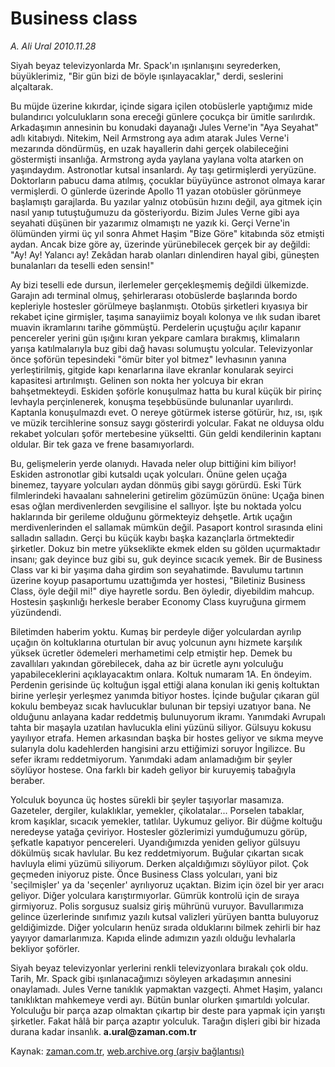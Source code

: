 # Business class

*A. Ali Ural 2010.11.28*

<td class="columnist-detail">
<p>Siyah beyaz televizyonlarda Mr. Spack'ın ışınlanışını seyrederken, büyüklerimiz, "Bir gün bizi de böyle ışınlayacaklar," derdi, seslerini alçaltarak.</p>
<p><p>Bu müjde üzerine kıkırdar, içinde sigara içilen otobüslerle yaptığımız mide bulandırıcı yolculukların sona ereceği günlere çocukça bir ümitle sarılırdık. Arkadaşımın annesinin bu konudaki dayanağı Jules Verne'in "Aya Seyahat" adlı kitabıydı. Nitekim, Neil Armstrong aya adım atarak Jules Verne'i mezarında döndürmüş, en uzak hayallerin dahi gerçek olabileceğini göstermişti insanlığa. Armstrong ayda yaylana yaylana volta atarken on yaşındaydım. Astronotlar kutsal insanlardı. Ay taşı getirmişlerdi yeryüzüne. Doktorların pabucu dama atılmış, çocuklar büyüyünce astronot olmaya karar vermişlerdi. O günlerde üzerinde Apollo 11 yazan otobüsler görünmeye başlamıştı garajlarda. Bu yazılar yalnız otobüsün hızını değil, aya gitmek için nasıl yanıp tutuştuğumuzu da gösteriyordu. Bizim Jules Verne gibi aya seyahati düşünen bir yazarımız olmamıştı ne yazık ki. Gerçi Verne'in ölümünden yirmi üç yıl sonra Ahmet Haşim "Bize Göre" kitabında söz etmişti aydan. Ancak bize göre ay, üzerinde yürünebilecek gerçek bir ay değildi: "Ay! Ay! Yalancı ay! Zekâdan harab olanları dinlendiren hayal gibi, güneşten bunalanları da teselli eden sensin!"
<p>Ay bizi teselli ede dursun, ilerlemeler gerçekleşmemiş değildi ülkemizde. Garajın adı terminal olmuş, şehirlerarası otobüslerde başlarında bordo kepleriyle hostesler görülmeye başlanmıştı. Otobüs şirketleri kıyasıya bir rekabet içine girmişler, taşıma sanayiimiz boyalı kolonya ve ılık sudan ibaret muavin ikramlarını tarihe gömmüştü. Perdelerin uçuştuğu açılır kapanır pencereler yerini gün ışığını kıran yekpare camlara bırakmış, klimaların yarışa katılmalarıyla buz gibi dağ havası solumuştu yolcular. Televizyonlar önce şoförün tepesindeki "ömür biter yol bitmez" levhasının yanına yerleştirilmiş, gitgide kapı kenarlarına ilave ekranlar konularak seyirci kapasitesi artırılmıştı. Gelinen son nokta her yolcuya bir ekran bahşetmekteydi. Eskiden şoförle konuşulmaz hatta bu kural küçük bir pirinç levhayla perçinlenerek, konuşma teşebbüsünde bulunanlar uyarılırdı. Kaptanla konuşulmazdı evet. O nereye götürmek isterse götürür, hız, ısı, ışık ve müzik tercihlerine sonsuz saygı gösterirdi yolcular. Fakat ne olduysa oldu rekabet yolcuları şoför mertebesine yükseltti. Gün geldi kendilerinin kaptanı oldular. Bir tek gaza ve frene basamıyorlardı.
<p>Bu, gelişmelerin yerde olanıydı. Havada neler olup bittiğini kim biliyor! Eskiden astronotlar gibi kutsaldı uçak yolcuları. Önüne gelen uçağa binemez, tayyare yolcuları aydan dönmüş gibi saygı görürdü. Eski Türk filmlerindeki havaalanı sahnelerini getirelim gözümüzün önüne: Uçağa binen esas oğlan merdivenlerden sevgilisine el sallıyor. İşte bu noktada yolcu haklarında bir gerileme olduğunu görmekteyiz dehşetle. Artık uçağın merdivenlerinden el sallamak mümkün değil. Pasaport kontrol sırasında elini salladın salladın. Gerçi bu küçük kaybı başka kazançlarla örtmektedir şirketler. Dokuz bin metre yükseklikte ekmek elden su gölden uçurmaktadır insanı; gak deyince buz gibi su, guk deyince sıcacık yemek. Bir de Business Class var ki bir yaşıma daha girdim son seyahatimde. Bavulumu tartının üzerine koyup pasaportumu uzattığımda yer hostesi, "Biletiniz Business Class, öyle değil mi!" diye hayretle sordu. Ben öyledir, diyebildim mahcup. Hostesin şaşkınlığı herkesle beraber Economy Class kuyruğuna girmem yüzündendi.
<p>Biletimden haberim yoktu. Kumaş bir perdeyle diğer yolculardan ayrılıp uçağın ön koltuklarına oturtulan bir avuç yolcunun aynı hizmete karşılık yüksek ücretler ödemeleri merhametimi celp etmiştir hep. Demek bu zavallıları yakından görebilecek, daha az bir ücretle aynı yolculuğu yapabileceklerini açıklayacaktım onlara. Koltuk numaram 1A. En öndeyim. Perdenin gerisinde üç koltuğun işgal ettiği alana konulan iki geniş koltuktan birine yerleşir yerleşmez yanımda bitiyor hostes. İçinde buğular çıkaran gül kokulu bembeyaz sıcak havlucuklar bulunan bir tepsiyi uzatıyor bana. Ne olduğunu anlayana kadar reddetmiş bulunuyorum ikramı. Yanımdaki Avrupalı tahta bir maşayla uzatılan havlucukla elini yüzünü siliyor. Gülsuyu kokusu yayılıyor etrafa. Hemen arkasından başka bir hostes geliyor ve sıkma meyve sularıyla dolu kadehlerden hangisini arzu ettiğimizi soruyor İngilizce. Bu sefer ikramı reddetmiyorum. Yanımdaki adam anlamadığım bir şeyler söylüyor hostese. Ona farklı bir kadeh geliyor bir kuruyemiş tabağıyla beraber.
<p>Yolculuk boyunca üç hostes sürekli bir şeyler taşıyorlar masamıza. Gazeteler, dergiler, kulaklıklar, yemekler, çikolatalar... Porselen tabaklar, krom kaşıklar, sıcacık yemekler, tatlılar. Uykumuz geliyor. Bir düğme koltuğu neredeyse yatağa çeviriyor. Hostesler gözlerimizi yumduğumuzu görüp, şefkatle kapatıyor pencereleri. Uyandığımızda yeniden geliyor gülsuyu dökülmüş sıcak havlular. Bu kez reddetmiyorum. Buğular çıkartan sıcak havluyla elimi yüzümü siliyorum. Derken alçaldığımızı söylüyor pilot. Çok geçmeden iniyoruz piste. Önce Business Class yolcuları, yani biz 'seçilmişler' ya da 'seçenler' ayrılıyoruz uçaktan. Bizim için özel bir yer aracı geliyor. Diğer yolculara karıştırmıyorlar. Gümrük kontrolü için de sıraya girmiyoruz. Polis sorgusuz sualsiz giriş mührünü vuruyor. Bavullarımıza gelince üzerlerinde sınıfımız yazılı kutsal valizleri yürüyen bantta buluyoruz geldiğimizde. Diğer yolcuların henüz sırada olduklarını bilmek zehirli bir haz yayıyor damarlarımıza. Kapıda elinde adımızın yazılı olduğu levhalarla bekliyor şoförler.
<p>Siyah beyaz televizyonlar yerlerini renkli televizyonlara bırakalı çok oldu. Tarih, Mr. Spack gibi ışınlanacağımızı söyleyen arkadaşımın annesini onaylamadı. Jules Verne tanıklık yapmaktan vazgeçti. Ahmet Haşim, yalancı tanıklıktan mahkemeye verdi ayı. Bütün bunlar olurken şımartıldı yolcular. Yolculuğu bir parça azap olmaktan çıkartıp bir deste para yapmak için yarıştı şirketler. Fakat hâlâ bir parça azaptır yolculuk. Tarağın dişleri gibi bir hizada durana kadar insanlık. <b>a.ural@zaman.com.tr</b></p>
<a href="http://web.archive.org/web/20101203163948/mailto:a.ural@zaman.com.tr">
</a></p></p></p></p></p></p></td>

Kaynak: [zaman.com.tr](http://zaman.com.tr/yazar.do?yazino=1057753), [web.archive.org (arşiv bağlantısı)](http://web.archive.org/web/20101203163948/http://www.zaman.com.tr:80/yazar.do?yazino=1057753)
